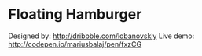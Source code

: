 Floating Hamburger
=========

Designed by: http://dribbble.com/lobanovskiy
Live demo: http://codepen.io/mariusbalaj/pen/fxzCG
